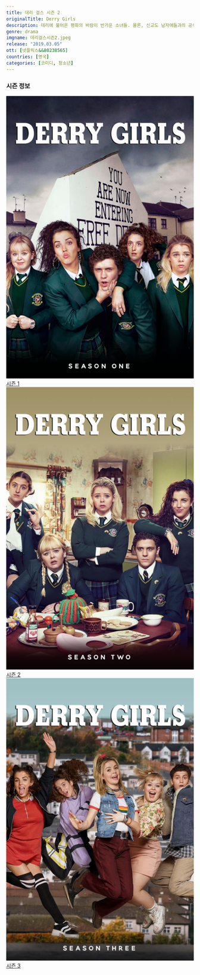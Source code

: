 ```yaml
---
title: 데리 걸스 시즌 2
originalTitle: Derry Girls
description: 데리에 불어온 평화의 바람이 반가운 소녀들. 물론, 신교도 남자애들과의 공식 활동이 더 반갑긴 하지만. 어쨌거나 원하는 바를 이루면 좋잖아? 부디 이루어지게 하소서.
genre: drama
imgname: 데리걸스시즌2.jpeg
release: "2019.03.05"
ott: [넷플릭스&&80238565]
countries: [영국]
categories: [코미디, 청소년]
---
```


### 시즌 정보

<div class="season-list">
<div class="item">
<a href="/drama/데리걸스시즌1" ><img src="/poster/데리걸스시즌1.jpeg" alt="데리걸스시즌1 포스터 ">시즌 1</a>
</div>

<div class="item">
<a href="/drama/데리걸스시즌2" ><img src="/poster/데리걸스시즌2.jpeg" alt="데리걸스시즌2 포스터 ">시즌 2</a>
</div>

<div class="item">
<a href="/drama/데리걸스시즌3" ><img src="/poster/데리걸스시즌3.jpeg" alt="데리걸스시즌3 포스터 ">시즌 3</a>
</div>
</div>
